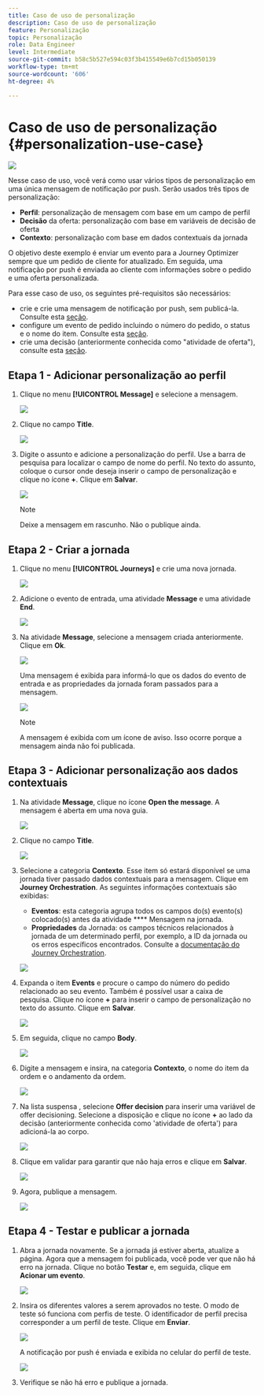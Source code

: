 ```yaml
---
title: Caso de uso de personalização
description: Caso de uso de personalização
feature: Personalização
topic: Personalização
role: Data Engineer
level: Intermediate
source-git-commit: b58c5b527e594c03f3b415549e6b7cd15b050139
workflow-type: tm+mt
source-wordcount: '606'
ht-degree: 4%

---
```



# Caso de uso de personalização {#personalization-use-case}

![](../assets/do-not-localize/badge.png)

Nesse caso de uso, você verá como usar vários tipos de personalização em uma única mensagem de notificação por push. Serão usados três tipos de personalização:

* **Perfil**: personalização de mensagem com base em um campo de perfil
* **Decisão** da oferta: personalização com base em variáveis de decisão de oferta
* **Contexto**: personalização com base em dados contextuais da jornada

O objetivo deste exemplo é enviar um evento para a Journey Optimizer sempre que um pedido de cliente for atualizado. Em seguida, uma notificação por push é enviada ao cliente com informações sobre o pedido e uma oferta personalizada.

Para esse caso de uso, os seguintes pré-requisitos são necessários:

* crie e crie uma mensagem de notificação por push, sem publicá-la. Consulte esta [seção](../create-message.md).
* configure um evento de pedido incluindo o número do pedido, o status e o nome do item. Consulte esta [seção](../event/about-events.md).
* crie uma decisão (anteriormente conhecida como &quot;atividade de oferta&quot;), consulte esta [seção](../offers/offer-activities/create-offer-activities.md).

## Etapa 1 - Adicionar personalização ao perfil

1. Clique no menu **[!UICONTROL Message]** e selecione a mensagem.

   ![](assets/perso-uc.png)

1. Clique no campo **Title**.

   ![](assets/perso-uc2.png)

1. Digite o assunto e adicione a personalização do perfil. Use a barra de pesquisa para localizar o campo de nome do perfil. No texto do assunto, coloque o cursor onde deseja inserir o campo de personalização e clique no ícone **+**. Clique em **Salvar**.

   ![](assets/perso-uc3.png)

   >[!NOTE]
   >
   >Deixe a mensagem em rascunho. Não o publique ainda.

## Etapa 2 - Criar a jornada

1. Clique no menu **[!UICONTROL Journeys]** e crie uma nova jornada.

   ![](assets/perso-uc4.png)

1. Adicione o evento de entrada, uma atividade **Message** e uma atividade **End**.

   ![](assets/perso-uc5.png)

1. Na atividade **Message**, selecione a mensagem criada anteriormente. Clique em **Ok**.

   ![](assets/perso-uc6.png)

   Uma mensagem é exibida para informá-lo que os dados do evento de entrada e as propriedades da jornada foram passados para a mensagem.

   ![](assets/perso-uc7.png)

   >[!NOTE]
   >
   >A mensagem é exibida com um ícone de aviso. Isso ocorre porque a mensagem ainda não foi publicada.

## Etapa 3 - Adicionar personalização aos dados contextuais

1. Na atividade **Message**, clique no ícone **Open the message**. A mensagem é aberta em uma nova guia.

   ![](assets/perso-uc8.png)

1. Clique no campo **Title**.

   ![](assets/perso-uc9.png)

1. Selecione a categoria **Contexto**. Esse item só estará disponível se uma jornada tiver passado dados contextuais para a mensagem. Clique em **Journey Orchestration**. As seguintes informações contextuais são exibidas:

   * **Eventos**: esta categoria agrupa todos os campos do(s) evento(s) colocado(s) antes da atividade  **** Mensagem na jornada.
   * **Propriedades** da Jornada: os campos técnicos relacionados à jornada de um determinado perfil, por exemplo, a ID da jornada ou os erros específicos encontrados. Consulte a [documentação do Journey Orchestration](https://experienceleague.adobe.com/docs/journeys/using/building-advanced-conditions-journeys/syntax/journey-properties.html#building-advanced-conditions-journeys).

   ![](assets/perso-uc10.png)

1. Expanda o item **Events** e procure o campo do número do pedido relacionado ao seu evento. Também é possível usar a caixa de pesquisa. Clique no ícone **+** para inserir o campo de personalização no texto do assunto. Clique em **Salvar**.

   ![](assets/perso-uc11.png)

1. Em seguida, clique no campo **Body**.

   ![](assets/perso-uc12.png)

1. Digite a mensagem e insira, na categoria **Contexto**, o nome do item da ordem e o andamento da ordem.

   ![](assets/perso-uc13.png)

1. Na lista suspensa , selecione **Offer decision** para inserir uma variável de offer decisioning. Selecione a disposição e clique no ícone **+** ao lado da decisão (anteriormente conhecida como &#39;atividade de oferta&#39;) para adicioná-la ao corpo.

   ![](assets/perso-uc14.png)

1. Clique em validar para garantir que não haja erros e clique em **Salvar**.

   ![](assets/perso-uc15.png)

1. Agora, publique a mensagem.

   ![](assets/perso-uc16.png)

## Etapa 4 - Testar e publicar a jornada

1. Abra a jornada novamente. Se a jornada já estiver aberta, atualize a página. Agora que a mensagem foi publicada, você pode ver que não há erro na jornada. Clique no botão **Testar** e, em seguida, clique em **Acionar um evento**.

   ![](assets/perso-uc17.png)

1. Insira os diferentes valores a serem aprovados no teste. O modo de teste só funciona com perfis de teste. O identificador de perfil precisa corresponder a um perfil de teste. Clique em **Enviar**.

   ![](assets/perso-uc18.png)

   A notificação por push é enviada e exibida no celular do perfil de teste.

   ![](assets/perso-uc19.png)

1. Verifique se não há erro e publique a jornada.

